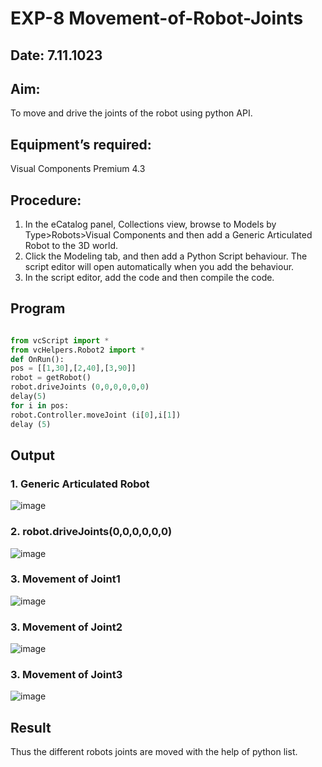 # EXP-8 Movement-of-Robot-Joints
## Date: 7.11.1023
## Aim:  
To move and drive the joints of the robot using python API.

## Equipment’s required:

Visual Components Premium 4.3

## Procedure:

1. 	In the eCatalog panel, Collections view, browse to Models by Type>Robots>Visual Components and then add a Generic Articulated Robot to the 3D world.
2. 	Click the Modeling tab, and then add a Python Script behaviour. The script editor will open automatically when you add the behaviour.
3. 	In the script editor, add the code and then compile the code.

## Program
```python

from vcScript import *
from vcHelpers.Robot2 import *
def OnRun():
pos = [[1,30],[2,40],[3,90]]
robot = getRobot()
robot.driveJoints (0,0,0,0,0,0)
delay(5)
for i in pos:
robot.Controller.moveJoint (i[0],i[1])
delay (5)

```
## Output
### 1. Generic Articulated Robot

![image](https://github.com/Richard01072002/Movement-of-Robot-Joints/assets/141472248/ccdf324d-9e37-4566-9326-011fdf81ba63)


### 2. robot.driveJoints(0,0,0,0,0,0)

![image](https://github.com/Richard01072002/Movement-of-Robot-Joints/assets/141472248/8c7b7b74-8c35-4659-a08b-3598adf8547f)

### 3. Movement of Joint1

![image](https://github.com/Richard01072002/Movement-of-Robot-Joints/assets/141472248/7f24c97a-af60-4eff-b00b-ed2bfcb0fccc)


### 3. Movement of Joint2

![image](https://github.com/Richard01072002/Movement-of-Robot-Joints/assets/141472248/2f2cc0eb-31a0-4fa2-ba4d-61e8e85057b8)


### 3. Movement of Joint3

![image](https://github.com/Richard01072002/Movement-of-Robot-Joints/assets/141472248/4235c22a-6963-4dbc-b23f-9f4acd55469d)

## Result 
Thus the different robots joints are moved with the help of python list.


